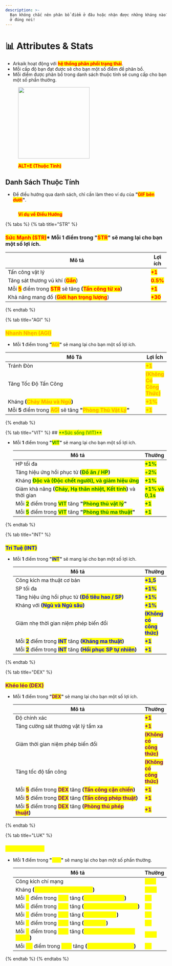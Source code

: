 ```yaml
---
description: >-
  Bạn không chắc nên phân bổ điểm ở đâu hoặc nhận được những kháng nào? Bạn đang
  ở đúng nơi!
---
```


# 📊 Attributes & Stats

* Arkaik hoạt động với <mark style="color:red;">**hệ thống phân phối trạng thái**</mark>.
* Mỗi cấp độ bạn đạt được sẽ cho bạn một số điểm để phân bổ.
* Mỗi điểm được phân bổ trong danh sách thuộc tính sẽ cung cấp cho bạn một số phần thưởng.

<figure><img src="../.gitbook/assets/44111.png" alt="" width="223"><figcaption><p><mark style="color:red;"><strong>ALT+E (Thuộc Tính)</strong></mark></p></figcaption></figure>

## **Danh Sách Thuộc Tính**

* Để điều hướng qua danh sách, chỉ cần làm theo ví dụ của **"**<mark style="color:red;">**GIF bên dưới**</mark>**"**.

<figure><img src="../.gitbook/assets/4441111 (1).gif" alt=""><figcaption><p><mark style="color:red;"><strong>Ví dụ về Điều Hướng</strong></mark></p></figcaption></figure>

{% tabs %}
{% tab title="STR" %}
### <mark style="color:red;">**Sức Mạnh (STR)**</mark>\* Mỗi **1** điểm trong **"**<mark style="color:red;">**STR**</mark>**"** sẽ mang lại cho bạn một số lợi ích.

<table><thead><tr><th width="512">Mô tả</th><th>Lợi ích</th></tr></thead><tbody><tr><td>Tấn công vật lý</td><td><mark style="color:red;"><strong>+1</strong></mark></td></tr><tr><td>Tăng sát thương vũ khí (<mark style="color:red;"><strong>Gần</strong></mark>)</td><td><mark style="color:red;"><strong>0.5%</strong></mark></td></tr><tr><td>Mỗi <mark style="color:red;"><strong>5</strong></mark> điểm trong <mark style="color:red;"><strong>STR</strong></mark> sẽ tăng <strong>(</strong><mark style="color:red;"><strong>Tấn công từ xa</strong></mark><strong>)</strong></td><td><mark style="color:red;"><strong>+1</strong></mark></td></tr><tr><td>Khả năng mang đồ (<mark style="color:red;"><strong>Giới hạn trọng lượng</strong></mark>)</td><td><mark style="color:red;"><strong>+30</strong></mark></td></tr></tbody></table>
{% endtab %}

{% tab title="AGI" %}
### <mark style="color:orange;">**Nhanh Nhẹn (AGI)**</mark>

* Mỗi **1** điểm trong **"**<mark style="color:orange;">**AGI**</mark>**"** sẽ mang lại cho bạn một số lợi ích.

<table><thead><tr><th width="546">Mô Tả</th><th>Lợi Ích</th></tr></thead><tbody><tr><td>Tránh Đòn</td><td><mark style="color:orange;"><strong>+1</strong></mark></td></tr><tr><td>Tăng Tốc Độ Tấn Công</td><td><mark style="color:orange;"><strong>(Không Có Công Thức)</strong></mark></td></tr><tr><td>Kháng <strong>(</strong><mark style="color:orange;"><strong>Chảy Máu và Ngủ</strong></mark><strong>)</strong></td><td><mark style="color:orange;"><strong>+1%</strong></mark></td></tr><tr><td>Mỗi <strong>5</strong> điểm trong <mark style="color:orange;"><strong>AGI</strong></mark> sẽ tăng <strong>"</strong><mark style="color:orange;"><strong>Phòng Thủ Vật Lý</strong></mark><strong>"</strong></td><td><mark style="color:orange;"><strong>+1</strong></mark></td></tr></tbody></table>
{% endtab %}

{% tab title="VIT" %}
\## <mark style="color:green;">\*\*Sức sống (VIT)\*\*</mark>

*   Mỗi **1** điểm trong **"**<mark style="color:green;">**VIT**</mark>**"** sẽ mang lại cho bạn một số lợi ích.

    <table><thead><tr><th width="544">Mô tả</th><th>Thưởng</th></tr></thead><tbody><tr><td>HP tối đa</td><td><mark style="color:green;"><strong>+1%</strong></mark></td></tr><tr><td>Tăng hiệu ứng hồi phục từ <strong>(</strong><mark style="color:green;"><strong>Đồ ăn / HP</strong></mark><strong>)</strong></td><td><mark style="color:green;">+<strong>2%</strong></mark></td></tr><tr><td>Kháng <mark style="color:green;"><strong>Độc và (Độc chết người), và giảm hiệu ứng</strong></mark></td><td><mark style="color:green;"><strong>+1%</strong></mark></td></tr><tr><td>Giảm khả năng <strong>(</strong><mark style="color:green;"><strong>Cháy, Hạ thân nhiệt, Kết tinh</strong></mark><strong>)</strong> và thời gian</td><td><mark style="color:green;"><strong>+1% và 0,1s</strong></mark></td></tr><tr><td>Mỗi <mark style="color:green;"><strong>2</strong></mark> điểm trong <mark style="color:green;"><strong>VIT</strong></mark> tăng <strong>"</strong><mark style="color:green;"><strong>Phòng thủ vật lý</strong></mark><strong>"</strong></td><td><mark style="color:green;"><strong>+1</strong></mark></td></tr><tr><td>Mỗi <mark style="color:green;"><strong>5</strong></mark> điểm trong <mark style="color:green;"><strong>VIT</strong></mark> tăng <strong>"</strong><mark style="color:green;"><strong>Phòng thủ ma thuật</strong></mark><strong>"</strong></td><td><mark style="color:green;"><strong>+1</strong></mark></td></tr></tbody></table>
{% endtab %}

{% tab title="INT" %}
### <mark style="color:blue;">**Trí Tuệ (INT)**</mark>

*   Mỗi **1** điểm trong **"**<mark style="color:blue;">**INT**</mark>**"** sẽ mang lại cho bạn một số lợi ích.

    <table><thead><tr><th width="546">Mô tả</th><th>Thưởng</th></tr></thead><tbody><tr><td>Công kích ma thuật cơ bản</td><td><mark style="color:blue;"><strong>+1,5</strong></mark></td></tr><tr><td>SP tối đa</td><td><mark style="color:blue;"><strong>+1%</strong></mark></td></tr><tr><td>Tăng hiệu ứng hồi phục từ <strong>(</strong><mark style="color:blue;"><strong>Đồ tiêu hao / SP</strong></mark><strong>)</strong></td><td><mark style="color:blue;"><strong>+1%</strong></mark></td></tr><tr><td>Kháng với <strong>(</strong><mark style="color:blue;"><strong>Ngủ và Ngủ sâu</strong></mark><strong>)</strong></td><td><mark style="color:blue;"><strong>+1%</strong></mark></td></tr><tr><td>Giảm nhẹ thời gian niệm phép biến đổi</td><td><mark style="color:blue;"><strong>(Không có công thức)</strong></mark></td></tr><tr><td>Mỗi <mark style="color:blue;"><strong>2</strong></mark> điểm trong <mark style="color:blue;"><strong>INT</strong></mark> tăng <strong>(</strong><mark style="color:blue;"><strong>Kháng ma thuật</strong></mark><strong>)</strong></td><td><mark style="color:blue;"><strong>+1</strong></mark></td></tr><tr><td>Mỗi <mark style="color:blue;"><strong>2</strong></mark> điểm trong <mark style="color:blue;"><strong>INT</strong></mark> tăng <strong>(</strong><mark style="color:blue;"><strong>Hồi phục SP tự nhiên</strong></mark><strong>)</strong></td><td><mark style="color:blue;"><strong>+1</strong></mark></td></tr></tbody></table>
{% endtab %}

{% tab title="DEX" %}
### <mark style="color:purple;">**Khéo léo (DEX)**</mark>

*   Mỗi **1** điểm trong **"**<mark style="color:purple;">**DEX**</mark>**"** sẽ mang lại cho bạn một số lợi ích.

    <table><thead><tr><th width="546">Mô tả</th><th>Thưởng</th></tr></thead><tbody><tr><td>Độ chính xác</td><td><mark style="color:purple;"><strong>+1</strong></mark></td></tr><tr><td>Tăng cường sát thương vật lý tầm xa</td><td><mark style="color:purple;"><strong>+1</strong></mark></td></tr><tr><td>Giảm thời gian niệm phép biến đổi</td><td><mark style="color:purple;"><strong>(Không có công thức)</strong></mark></td></tr><tr><td>Tăng tốc độ tấn công</td><td><mark style="color:purple;"><strong>(Không có công thức)</strong></mark></td></tr><tr><td>Mỗi <mark style="color:purple;"><strong>5</strong></mark> điểm trong <mark style="color:purple;"><strong>DEX</strong></mark> tăng <strong>(</strong><mark style="color:purple;"><strong>Tấn công cận chiến</strong></mark><strong>)</strong></td><td><mark style="color:purple;"><strong>+1</strong></mark></td></tr><tr><td>Mỗi <mark style="color:purple;"><strong>5</strong></mark> điểm trong <mark style="color:purple;"><strong>DEX</strong></mark> tăng <strong>(</strong><mark style="color:purple;"><strong>Tấn công phép thuật</strong></mark><strong>)</strong></td><td><mark style="color:purple;"><strong>+1</strong></mark></td></tr><tr><td>Mỗi <mark style="color:purple;"><strong>5</strong></mark> điểm trong <mark style="color:purple;"><strong>DEX</strong></mark> tăng <strong>(</strong><mark style="color:purple;"><strong>Phòng thủ phép thuật</strong></mark><strong>)</strong></td><td><mark style="color:purple;"><strong>+1</strong></mark></td></tr></tbody></table>
{% endtab %}

{% tab title="LUK" %}
### <mark style="color:yellow;">**May Mắn (LUK)**</mark>

*   Mỗi **1** điểm trong **"**<mark style="color:yellow;">**LUK**</mark>**"** sẽ mang lại cho bạn một số phần thưởng.

    <table><thead><tr><th width="546">Mô tả</th><th>Thưởng</th></tr></thead><tbody><tr><td>Công kích chí mạng</td><td><mark style="color:yellow;"><strong>+0.3</strong></mark></td></tr><tr><td>Kháng <strong>(</strong><mark style="color:yellow;"><strong>Nguyền rủa và Bùa chú</strong></mark><strong>)</strong></td><td><mark style="color:yellow;"><strong>+1%</strong></mark></td></tr><tr><td>Mỗi <mark style="color:yellow;"><strong>3</strong></mark> điểm trong <mark style="color:yellow;"><strong>LUK</strong></mark> tăng <strong>(</strong><mark style="color:yellow;"><strong>Công kích vật lý</strong></mark><strong>)</strong></td><td><mark style="color:yellow;"><strong>+1</strong></mark></td></tr><tr><td>Mỗi <mark style="color:yellow;"><strong>3</strong></mark> điểm trong <mark style="color:yellow;"><strong>LUK</strong></mark> tăng <strong>(</strong><mark style="color:yellow;"><strong>Công kích phép thuật</strong></mark><strong>)</strong></td><td><mark style="color:yellow;"><strong>+1</strong></mark></td></tr><tr><td>Mỗi <mark style="color:yellow;"><strong>3</strong></mark> điểm trong <mark style="color:yellow;"><strong>LUK</strong></mark> tăng <strong>(</strong><mark style="color:yellow;"><strong>Độ chính xác</strong></mark><strong>)</strong></td><td><mark style="color:yellow;"><strong>+1</strong></mark></td></tr><tr><td>Mỗi <mark style="color:yellow;"><strong>3</strong></mark> điểm trong <mark style="color:yellow;"><strong>LUK</strong></mark> tăng <strong>(</strong><mark style="color:yellow;"><strong>Tránh né</strong></mark><strong>)</strong></td><td><mark style="color:yellow;"><strong>+1</strong></mark></td></tr><tr><td>Mỗi <mark style="color:yellow;"><strong>5</strong></mark> điểm trong <mark style="color:yellow;"><strong>LUK</strong></mark> tăng <strong>(</strong><mark style="color:yellow;"><strong>Kháng công kích chí mạng</strong></mark><strong>)</strong></td><td><mark style="color:yellow;"><strong>+1%</strong></mark></td></tr><tr><td>Mỗi <mark style="color:yellow;"><strong>10</strong></mark> điểm trong <mark style="color:yellow;"><strong>LUK</strong></mark> tăng <strong>(</strong><mark style="color:yellow;"><strong>Tránh né hoàn hảo</strong></mark><strong>)</strong></td><td><mark style="color:yellow;"><strong>+1</strong></mark></td></tr></tbody></table>
{% endtab %}
{% endtabs %}
